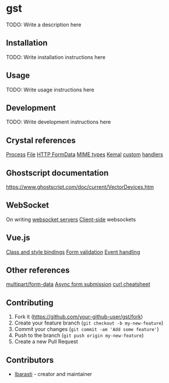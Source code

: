 # gst

TODO: Write a description here

## Installation

TODO: Write installation instructions here

## Usage

TODO: Write usage instructions here

## Development

TODO: Write development instructions here

## Crystal references
[Process](https://crystal-lang.org/api/0.30.1/Process.html#pid:LibC::PidT-class-method)
[File](https://crystal-lang.org/api/0.30.1/File.html)
[HTTP FormData](https://crystal-lang.org/api/0.30.0/HTTP/FormData.html)
[MIME types](https://crystal-lang.org/api/0.27.1/MIME.html#DEFAULT_TYPES)
[Kemal](https://github.com/kemalcr/kemal/blob/v0.23.0/src/kemal/config.cr) [custom](https://github.com/kemalcr/kemal/blob/master/src/kemal/helpers/helpers.cr#L17) [handlers](https://github.com/kemalcr/kemal/blob/dcffd7b3f9c89a0847df95319db00912fb194595/spec/exception_handler_spec.cr)

## Ghostscript documentation
https://www.ghostscript.com/doc/current/VectorDevices.htm

## WebSocket
On writing [websocket servers](https://developer.mozilla.org/en-US/docs/Web/API/WebSockets_API/Writing_WebSocket_servers)
[Client-side](https://developer.mozilla.org/en-US/docs/Web/API/WebSocket) websockets

## Vue.js
[Class and style bindings](https://vuejs.org/v2/guide/class-and-style.html)
[Form validation](https://vuejs.org/v2/cookbook/form-validation.html)
[Event handling](https://vuejs.org/v2/guide/events.html)

## Other references
[multipart/form-data](https://www.microfocus.com/documentation/idol/IDOL_12_0/MediaServer/Guides/html/English/Content/Shared_Admin/_ADM_POST_requests.htm)
[Async form submission](https://pqina.nl/blog/async-form-posts-with-a-couple-lines-of-vanilla-javascript/)
[curl cheatsheet](https://jvns.ca/images/curl.jpeg)

## Contributing

1. Fork it (<https://github.com/your-github-user/gst/fork>)
2. Create your feature branch (`git checkout -b my-new-feature`)
3. Commit your changes (`git commit -am 'Add some feature'`)
4. Push to the branch (`git push origin my-new-feature`)
5. Create a new Pull Request

## Contributors

- [lbarasti](https://github.com/lbarasti) - creator and maintainer
